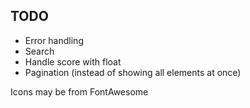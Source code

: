 ## TODO

- Error handling
- Search
- Handle score with float
- Pagination (instead of showing all elements at once)

Icons may be from FontAwesome
